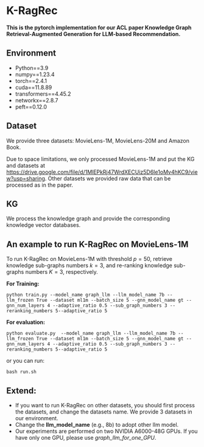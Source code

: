 # K-RagRec

**This is the pytorch implementation for our ACL paper Knowledge Graph Retrieval-Augmented Generation for LLM-based Recommendation.**

## Environment

- Python==3.9
- numpy==1.23.4
- torch==2.4.1
- cuda==11.8.89
- transformers==4.45.2
- networkx==2.8.7
- peft==0.12.0

## Dataset

We provide three datasets: MovieLens-1M, MovieLens-20M and Amazon Book.

Due to space limitations, we only processed MovieLens-1M and put the KG and datasets at https://drive.google.com/file/d/1MlEPkRj47WrdXECUiz5D6Ie1oMv4hKC9/view?usp=sharing. Other datasets we provided raw data that can be processed as in the paper.

## KG

We process the knowledge graph and provide the corresponding knowledge vector databases.

## An example to run K-RagRec on MovieLens-1M

To run K-RagRec on MovieLens-1M with threshold $p=50%$, retrieve knowledge sub-graphs numbers  $k=3$, and re-ranking knowledge sub-graphs numbers $K=3$, respectively.

**For Training:**

```
python train.py --model_name graph_llm --llm_model_name 7b --llm_frozen True --dataset ml1m --batch_size 5 --gnn_model_name gt --gnn_num_layers 4 --adaptive_ratio 0.5 --sub_graph_numbers 3 --reranking_numbers 5--adaptive_ratio 5 
```

**For evaluation:**

```
python evaluate.py  --model_name graph_llm --llm_model_name 7b --llm_frozen True --dataset ml1m --batch_size 5 --gnn_model_name gt --gnn_num_layers 4 --adaptive_ratio 0.5 --sub_graph_numbers 3 --reranking_numbers 5--adaptive_ratio 5 
```

or you can run:

```
bash run.sh
```

## **Extend:**

- If you want to run K-RagRec on other datasets, you should first process the datasets, and change the datasets name. We provide 3 datasets in our environment.
- Change the **llm_model_name** (e.g., 8b) to adopt other llm model.
- Our experiments are performed on two NVIDIA A6000-48G GPUs. If you have only one GPU, please use *graph_llm_for_one_GPU*.